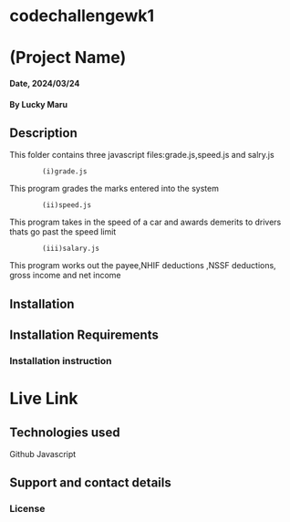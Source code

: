 # codechallengewk1

# (Project Name)

#### Date, 2024/03/24

#### By Lucky Maru

## Description
This folder contains three javascript files:grade.js,speed.js and salry.js

            (i)grade.js
   This program grades the marks entered into the system

            (ii)speed.js
   This program takes in the speed of a car and awards demerits to drivers 
   thats go past the speed limit

            (iii)salary.js
   This program works out the payee,NHIF deductions ,NSSF deductions, gross income
   and net income    


## Installation

## Installation Requirements

### Installation instruction

# Live Link

## Technologies used

Github
Javascript

## Support and contact details


### License


